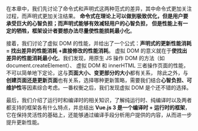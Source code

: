 在本章中，我们先讨论了命令式和声明式这两种范式的差异，其中命令式更加关注过程，而声明式更加关注结果。
**命令式在理论上可以做到极致优化，但是用户要承受巨大的心智负担；而声明式能够有效减轻用户的心智负担，
但是性能上有一定的牺牲，框架设计者要想办法尽量使性能损耗最小化**。

接着，我们讨论了虚拟 DOM 的性能，并给出了一个公式：**声明式的更新性能消耗 = 找出差异的性能消耗 +直接修改的性能消耗**。
虚拟 DOM 的意义就在于**使找出差异的性能消耗最小化**。我们发现，用原生 JS 操作 DOM 的方法（如 document.createElement）、
虚拟 DOM 和 innerHTML 三者操作页面的性能，不可以简单地下定论，这与**页面大小、变更部分的大小**都有关系，
除此之外，与**创建页面还是更新页面**也有关系，选择哪种更新策略，需要我们结合**心智负担、可维护性**等因素综合考虑。一番权衡之后，我们发现虚拟 DOM 是个还不错的选择。

最后，我们介绍了运行时和编译时的相关知识，了解纯运行时、纯编译时以及两者都支持的框架各有什么特点，并总结出 **Vue.js 3 是一个编译时 + 运行时的框架**，
它在保持灵活性的基础上，还能够通过编译手段分析用户提供的内容，从而进一步提升更新性能。
